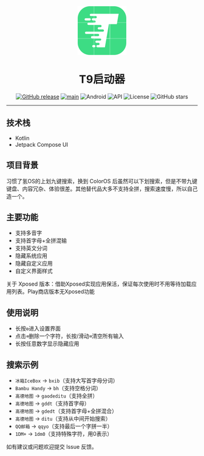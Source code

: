 <div align="center">
  <img src="./image/icon.png" alt="T9启动器" width="128" height="128">
  <h1>T9启动器</h1>

[![GitHub release](https://img.shields.io/github/release/h3110w0r1d-y/T9Launcher.svg)](https://github.com/h3110w0r1d-y/T9Launcher/releases/latest)
[![main](https://github.com/h3110w0r1d-y/T9Launcher/actions/workflows/release.yml/badge.svg)](https://github.com/h3110w0r1d-y/T9Launcher/actions/workflows/release.yml)
![Android](https://img.shields.io/badge/Android-8.0%2B-blue)
![API](https://img.shields.io/badge/API-26%2B-green)
![License](https://img.shields.io/github/license/h3110w0r1d-y/T9Launcher)
![GitHub stars](https://img.shields.io/github/stars/h3110w0r1d-y/T9Launcher?style=social)
</div>

---

## 技术栈

- Kotlin
- Jetpack Compose UI

## 项目背景

习惯了氢OS的上划九键搜索，换到 ColorOS 后虽然可以下划搜索，但是不带九键键盘、内容冗杂、体验很差。其他替代品大多不支持全拼，搜索速度慢，所以自己造一个。

## 主要功能

- 支持多音字
- 支持首字母+全拼混输
- 支持英文分词
- 隐藏系统应用
- 隐藏自定义应用
- 自定义界面样式

关于 Xposed 版本：借助Xposed实现应用保活，保证每次使用时不用等待加载应用列表。Play商店版本无Xposed功能

## 使用说明

- 长按`⚙️`进入设置界面
- 点击`⌫`删除一个字符，长按/滑动`⌫`清空所有输入
- 长按任意数字显示隐藏应用

## 搜索示例

- `冰箱IceBox` → `bxib`（支持大写首字母分词）
- `Bambu Handy` → `bh`（支持空格分词）
- `高德地图` → `gaodeditu`（支持全拼）
- `高德地图` → `gddt`（支持首字母）
- `高德地图` → `gdedt`（支持首字母+全拼混合）
- `高德地图` → `ditu`（支持从中间开始搜索）
- `QQ邮箱` → `qqyo`（支持最后一个字拼一半）
- `1DM+` → `1dm0`（支持特殊字符，用0表示）


如有建议或问题欢迎提交 Issue 反馈。
